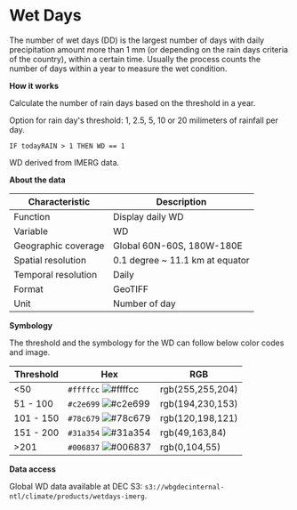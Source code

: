 # Wet Days

The number of wet days (DD) is the largest number of days with daily precipitation amount more than 1 mm (or depending on the rain days criteria of the country), within a certain time. Usually the process counts the number of days within a year to measure the wet condition.  

**How it works**

Calculate the number of rain days based on the threshold in a year.  

Option for rain day's threshold: 1, 2.5, 5, 10 or 20 milimeters of rainfall per day.  

```
IF todayRAIN > 1 THEN WD == 1
```

WD derived from IMERG data.  

**About the data**

| Characteristic  | Description  |
|---|---|
| Function  | Display daily WD  |
| Variable  | WD  |
| Geographic coverage  | Global 60N-60S, 180W-180E |
| Spatial resolution  | 0.1 degree ~ 11.1 km at equator  |
| Temporal resolution  | Daily  |
| Format  | GeoTIFF  |
| Unit  | Number of day  |

**Symbology**

The threshold and the symbology for the WD can follow below color codes and image.  

| Threshold  | Hex  | RGB  |
|---|---|---|
| <50  | `#ffffcc` ![#ffffcc](https://via.placeholder.com/15/ffffcc/000000?text=+)  | rgb(255,255,204)  |
| 51 - 100  | `#c2e699` ![#c2e699](https://via.placeholder.com/15/c2e699/000000?text=+)  | rgb(194,230,153)  |
| 101 - 150  | `#78c679` ![#78c679](https://via.placeholder.com/15/78c679/000000?text=+)  | rgb(120,198,121)  |
| 151 - 200  | `#31a354` ![#31a354](https://via.placeholder.com/15/31a354/000000?text=+)  | rgb(49,163,84)  |
| >201  | `#006837` ![#006837](https://via.placeholder.com/15/006837/000000?text=+)  | rgb(0,104,55)  |

**Data access**

Global WD data available at DEC S3: `s3://wbgdecinternal-ntl/climate/products/wetdays-imerg`.  